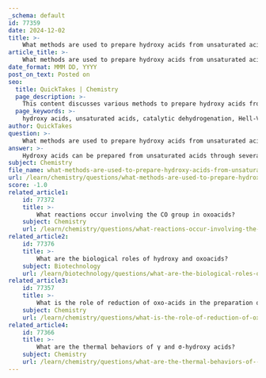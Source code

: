 ```yaml
---
_schema: default
id: 77359
date: 2024-12-02
title: >-
    What methods are used to prepare hydroxy acids from unsaturated acids?
article_title: >-
    What methods are used to prepare hydroxy acids from unsaturated acids?
date_format: MMM DD, YYYY
post_on_text: Posted on
seo:
  title: QuickTakes | Chemistry
  page_description: >-
    This content discusses various methods to prepare hydroxy acids from unsaturated acids, including chemical and enzymatic processes like catalytic dehydrogenation, the Hell-Volhard-Zelinski reaction, and hydration techniques.
  page_keywords: >-
    hydroxy acids, unsaturated acids, catalytic dehydrogenation, Hell-Volhard-Zelinski reaction, hydration, enzymatic methods, tandem reactions, selective reduction, reaction conditions, -hydroxy acids, -hydroxy acids, organic chemistry, synthesis, bioethanol derivatives
author: QuickTakes
question: >-
    What methods are used to prepare hydroxy acids from unsaturated acids?
answer: >-
    Hydroxy acids can be prepared from unsaturated acids through several methods, which include both chemical and enzymatic processes. Here are some notable methods:\n\n1. **Catalytic Dehydrogenation**: One method involves the catalytic dehydrogenation of ethanol to produce acetaldehyde, which can then be further processed to yield unsaturated and hydroxy acids. This process typically utilizes catalysts such as SiO₂-supported copper and nickel at elevated temperatures (e.g., 250 °C) to facilitate the reaction.\n\n2. **Hell-Volhard-Zelinski Reaction**: This reaction is a classic method for the formation of α-hydroxy acids from carboxylic acids. It involves the halogenation of the acid followed by hydrolysis, which can lead to the formation of hydroxy acids.\n\n3. **Hydration of Unsaturated Fatty Acids**: Enzymatic methods can also be employed, such as the use of specific hydratases (e.g., from Flavobacterium sp.) that convert unsaturated fatty acids into hydroxy fatty acids. These enzymes are often specific for certain positional and geometric isomers, allowing for selective synthesis.\n\n4. **Tandem Reactions**: A more complex approach involves tandem reactions that include oxidation, epoxidation, and subsequent hydrolysis/hydrogenation of bioethanol derivatives. This method can yield both α-hydroxy and β-hydroxy acids efficiently.\n\n5. **Selective Reduction**: Another method is the selective monoreduction of Meldrum's acids, which can lead to the formation of 3-hydroxy carboxylic acids. This process typically employs reducing agents like SmI₂ in the presence of water.\n\n6. **Control of Reaction Conditions**: By carefully controlling the pH and other reaction conditions, it is possible to hydrolyze oxirane moieties in certain substrates to yield α,β-dihydroxy acids, demonstrating the importance of reaction conditions in the synthesis of hydroxy acids.\n\nThese methods highlight the versatility in the preparation of hydroxy acids from unsaturated acids, utilizing both traditional organic chemistry techniques and modern enzymatic approaches.
subject: Chemistry
file_name: what-methods-are-used-to-prepare-hydroxy-acids-from-unsaturated-acids.md
url: /learn/chemistry/questions/what-methods-are-used-to-prepare-hydroxy-acids-from-unsaturated-acids
score: -1.0
related_article1:
    id: 77372
    title: >-
        What reactions occur involving the CO group in oxoacids?
    subject: Chemistry
    url: /learn/chemistry/questions/what-reactions-occur-involving-the-co-group-in-oxoacids
related_article2:
    id: 77376
    title: >-
        What are the biological roles of hydroxy and oxoacids?
    subject: Biotechnology
    url: /learn/biotechnology/questions/what-are-the-biological-roles-of-hydroxy-and-oxoacids
related_article3:
    id: 77357
    title: >-
        What is the role of reduction of oxo-acids in the preparation of hydroxy acids?
    subject: Chemistry
    url: /learn/chemistry/questions/what-is-the-role-of-reduction-of-oxoacids-in-the-preparation-of-hydroxy-acids
related_article4:
    id: 77366
    title: >-
        What are the thermal behaviors of γ and σ-hydroxy acids?
    subject: Chemistry
    url: /learn/chemistry/questions/what-are-the-thermal-behaviors-of--and-hydroxy-acids
---
```


&nbsp;